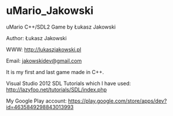 # uMario_Jakowski
uMario C++/SDL2 Game by Łukasz Jakowski

Author: Łukasz Jakowski

WWW: http://lukaszjakowski.pl

Email: jakowskidev@gmail.com


It is my first and last game made in C++.

Visual Studio 2012
SDL Tutorials which I have used:
http://lazyfoo.net/tutorials/SDL/index.php


My Google Play account: https://play.google.com/store/apps/dev?id=4635849298843013993
